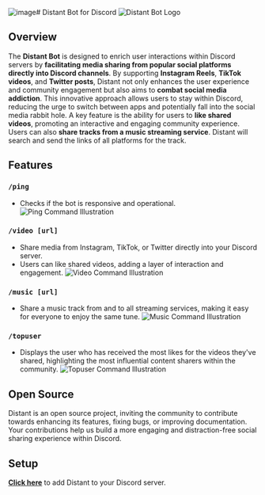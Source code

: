 ![image](https://github.com/lukyyy9/Distant-Bot/assets/65600775/f4563591-4e7f-42b1-91f3-38893746b3f5)# Distant Bot for Discord
![Distant Bot Logo](https://cdn.discordapp.com/attachments/696115202185232497/1218133319477231617/672fd81e-9317-47e3-b016-d318b5efa184.jpg?ex=66068e0f&is=65f4190f&hm=7bac04d92bf551a87514e6bdec1f2b8e9e9f8a8c6126581adffb304bbd2dcc0a& "Distant Bot Logo")

## Overview

The **Distant Bot** is designed to enrich user interactions within Discord servers by **facilitating media sharing from popular social platforms directly into Discord channels**.
By supporting **Instagram Reels**, **TikTok videos**, and **Twitter posts**, Distant not only enhances the user experience and community engagement but also aims to **combat social media addiction**. This innovative approach allows users to stay within Discord, reducing the urge to switch between apps and potentially fall into the social media rabbit hole.
A key feature is the ability for users to **like shared videos**, promoting an interactive and engaging community experience.
Users can also **share tracks from a music streaming service**. Distant will search and send the links of all platforms for the track.

## Features

### `/ping`
- Checks if the bot is responsive and operational.
![Ping Command Illustration](https://cdn.discordapp.com/attachments/696115202185232497/1219978133357465620/image.png?ex=660d442d&is=65facf2d&hm=0edc4b7c644fc6bc02ae181a918565ab818d3665b4213654bb45b1e3492d262e&)

### `/video [url]`
- Share media from Instagram, TikTok, or Twitter directly into your Discord server.
- Users can like shared videos, adding a layer of interaction and engagement.
![Video Command Illustration](https://cdn.discordapp.com/attachments/696115202185232497/1219977227966611547/image.png?ex=660d4355&is=65face55&hm=05e1fbe0b357f9f8a0b45cf7fdf95edc4b783885cbf1da5dda4c845865d70968&)

### `/music [url]`
- Share a music track from and to all streaming services, making it easy for everyone to enjoy the same tune.
![Music Command Illustration](https://cdn.discordapp.com/attachments/696115202185232497/1219976987490123776/image.png?ex=660d431b&is=65face1b&hm=61acb118e0b75aa6eceadbacbcdf8cef796aac9bf4924b8ff8f6b7abaedba9db&)

### `/topuser`
- Displays the user who has received the most likes for the videos they've shared, highlighting the most influential content sharers within the community.
![Topuser Command Illustration](https://cdn.discordapp.com/attachments/696115202185232497/1219978272092192858/image.png?ex=660d444e&is=65facf4e&hm=35e524e71c6f653c1e78e89972e7c24577a6460c96b8c475aeaab0ceb36ee7f2&)

## Open Source

Distant is an open source project, inviting the community to contribute towards enhancing its features, fixing bugs, or improving documentation. Your contributions help us build a more engaging and distraction-free social sharing experience within Discord.

## Setup

**[Click here](https://erin-awful-duckling.cyclic.app/)** to add Distant to your Discord server.

